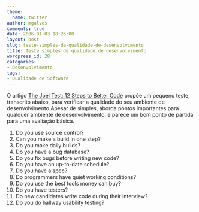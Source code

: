 ```yaml
---
theme:
  name: twitter
author: mgalves
comments: true
date: 2006-01-03 18:26:00
layout: post
slug: teste-simples-de-qualidade-de-desenvolvimento
title: Teste simples de qualidade de desenvolvimento
wordpress_id: 28
categories:
- Desenvolvimento
tags:
- Qualidade de Software
---
```


O artigo   [The Joel Test: 12 Steps to Better Code](http://www.joelonsoftware.com/articles/fog0000000043.html) propõe um pequeno teste, transcrito abaixo, para verificar a qualidade do seu ambiente de desenvolvimento.Apesar de simples, aborda pontos importantes para qualquer ambiente de desenvolvimento, e parece um bom ponto de partida para uma avaliação básica.

1. Do you use source control?
2. Can you make a build in one step?
3. Do you make daily builds?
4. Do you have a bug database?
5. Do you fix bugs before writing new code?
6. Do you have an up-to-date schedule?
7. Do you have a spec?
8. Do programmers have quiet working conditions?
9. Do you use the best tools money can buy?
10. Do you have testers?
11. Do new candidates write code during their interview?
12. Do you do hallway usability testing?


